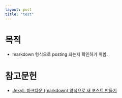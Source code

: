 ```yaml
---
layout: post
title: "test"
---
```


# 목적
* markdown 형식으로 posting 되는지 확인하기 위함.

# 참고문헌
* [Jekyll: 마크다운 (markdown) 양식으로 새 포스트 만들기](https://xho95.github.io/blog/jekyll/markdown/post/kramdown/2016/01/12/Post-a-new-MarkDown-file.html)
